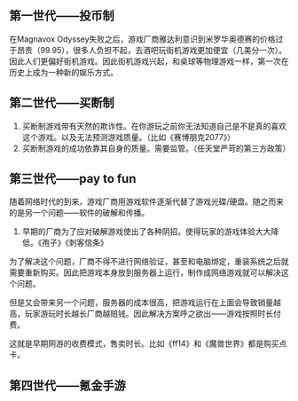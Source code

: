 

## 第一世代——投币制
在Magnavox Odyssey失败之后，游戏厂商雅达利意识到米罗华奥德赛的价格过于昂贵（99.95），很多人负担不起，去酒吧玩街机游戏更加便宜（几美分一次）。因此人们更偏好街机游戏。因此街机游戏兴起，和桌球等物理游戏一样，第一次在历史上成为一种新的娱乐方式。








## 第二世代——买断制




1.  买断制游戏带有天然的欺诈性。在你游玩之前你无法知道自己是不是真的喜欢这个游戏。以及无法预测游戏质量。（比如《赛博朋克2077》）
2. 买断制游戏的成功依靠其自身的质量。需要监管。（任天堂严苛的第三方政策）



## 第三世代——pay to fun

随着网络时代的到来，游戏厂商用游戏软件逐渐代替了游戏光碟/硬盘。随之而来的是另一个问题——软件的破解和传播。

1. 早期的厂商为了应对破解游戏使出了各种阴招。使得玩家的游戏体验大大降低。《孢子》《刺客信条》


为了解决这个问题，厂商不得不进行网络验证，甚至和电脑绑定，重装系统之后就需要重新购买。因此把游戏本身放到服务器上运行，制作成网络游戏就可以解决这个问题。

但是又会带来另一个问题，服务器的成本很高，把游戏运行在上面会导致销量越高，玩家游玩时长越长厂商越赔钱。因此解决方案呼之欲出——游戏按照时长付费。

这就是早期网游的收费模式，售卖时长。比如《ff14》和《魔兽世界》都是购买点卡。













## 第四世代——氪金手游
